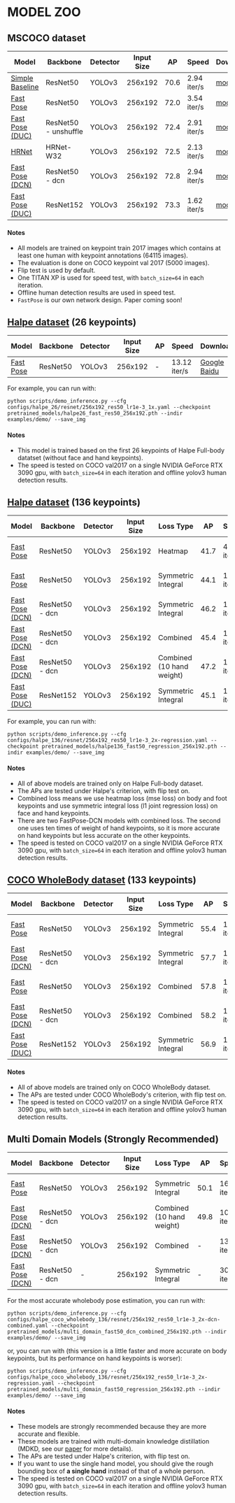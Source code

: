 # MODEL ZOO

## MSCOCO dataset 

| Model                    | Backbone | Detector | Input Size |     AP     | Speed |  Download | Config | Training Log |  
|--------------------------|----------|----------|------------|------------|-------|-----------|--------|--------------|
|[Simple Baseline](../configs/coco/resnet/256x192_res50_lr1e-3_1x-simple.yaml)    | ResNet50           | YOLOv3 | 256x192            | 70.6        | 2.94 iter/s | [model](https://drive.google.com/open?id=1nxyfUbvWDaaT9eDM7Y31ScSVPlGy6gfw) | [cfg](../configs/coco/resnet/256x192_res50_lr1e-3_1x-simple.yaml)    | [log](logs/simple_res50_256x192.log) |
|[Fast Pose](../configs/coco/resnet/256x192_res50_lr1e-3_1x.yaml)    | ResNet50           | YOLOv3 | 256x192            | 72.0        | 3.54 iter/s | [model](https://drive.google.com/open?id=1kQhnMRURFiy7NsdS8EFL-8vtqEXOgECn) | [cfg](../configs/coco/resnet/256x192_res50_lr1e-3_1x.yaml)    | [log](logs/fast_res50_256x192.log) |
|[Fast Pose (DUC)](../configs/coco/resnet/256x192_res50_lr1e-3_1x-duc.yaml)    | ResNet50 - unshuffle           | YOLOv3 | 256x192            | 72.4        | 2.91 iter/s | [model](https://drive.google.com/open?id=1RlnL_YnnmgOM4L9L2szFdUnTjwptqtL-) | [cfg](../configs/coco/resnet/256x192_res50_lr1e-3_1x-duc.yaml)    | [log](logs/fast_421_res50-shuffle_256x192.log) |
|[HRNet](../configs/coco/hrnet/256x192_w32_lr1e-3.yaml)    | HRNet-W32           | YOLOv3 | 256x192            | 72.5        | 2.13 iter/s | [model](https://drive.google.com/open?id=1i63BPlOnp2vSjIZ7ni4Yp3RCPQwqe922) | [cfg](../configs/coco/hrnet/256x192_w32_lr1e-3.yaml)    | [log](logs/hrnet_w32_256x192.log) |
|[Fast Pose (DCN)](../configs/coco/resnet/256x192_res50_lr1e-3_2x-dcn.yaml)    | ResNet50 - dcn           | YOLOv3 | 256x192            | 72.8        | 2.94 iter/s | [model](https://drive.google.com/open?id=1zUz9YIk6eALCbZrukxD7kQ554nhi1pVv) | [cfg](../configs/coco/resnet/256x192_res50_lr1e-3_2x-dcn.yaml)    | [log](logs/fast_dcn_res50_256x192.log) |
|[Fast Pose (DUC)](../configs/coco/resnet/256x192_res152_lr1e-3_1x-duc.yaml)    | ResNet152           | YOLOv3 | 256x192            | 73.3        | 1.62 iter/s | [model](https://drive.google.com/open?id=1kfyedqyn8exjbbNmYq8XGd2EooQjPtF9) | [cfg](../configs/coco/resnet/256x192_res152_lr1e-3_1x-duc.yaml)    | [log](logs/fast_421_res152_256x192.log) |

#### Notes
- All models are trained on keypoint train 2017 images which contains at least one human with keypoint annotations (64115 images).
- The evaluation is done on COCO keypoint val 2017 (5000 images).
- Flip test is used by default.
- One TITAN XP is used for speed test, with `batch_size=64` in each iteration.
- Offline human detection results are used in speed test.
- `FastPose` is our own network design. Paper coming soon!


## [Halpe dataset](https://github.com/Fang-Haoshu/Halpe-FullBody) (26 keypoints)

| Model                    | Backbone | Detector | Input Size |     AP     | Speed |  Download | Config |  
|--------------------------|----------|----------|------------|------------|-------|-----------|--------|
|[Fast Pose](../configs/halpe_26/resnet/256x192_res50_lr1e-3_1x.yaml)    | ResNet50           | YOLOv3 | 256x192            | -        | 13.12 iter/s | [Google](https://drive.google.com/file/d/1S-ROA28de-1zvLv-hVfPFJ5tFBYOSITb/view?usp=sharing) [Baidu](https://pan.baidu.com/s/1lvzMhoYgS6o6n8lVDx3GtQ) | [cfg](../configs/halpe_26/resnet/256x192_res50_lr1e-3_1x.yaml)    |

For example, you can run with:
```
python scripts/demo_inference.py --cfg configs/halpe_26/resnet/256x192_res50_lr1e-3_1x.yaml --checkpoint pretrained_models/halpe26_fast_res50_256x192.pth --indir examples/demo/ --save_img
```

#### Notes
- This model is trained based on the first 26 keypoints of Halpe Full-body datatset (without face and hand keypoints).
- The speed is tested on COCO val2017 on a single NVIDIA GeForce RTX 3090 gpu, with `batch_size=64` in each iteration and offline yolov3 human detection results.

## [Halpe dataset](https://github.com/Fang-Haoshu/Halpe-FullBody) (136 keypoints)

| Model                    | Backbone | Detector | Input Size | Loss Type |     AP     | Speed |  Download | Config |
|--------------------------|----------|----------|------------|------------|------------|-------|-----------|--------|
|[Fast Pose](../configs/halpe_136/resnet/256x192_res50_lr1e-3_2x.yaml)    | ResNet50           | YOLOv3 | 256x192            | Heatmap | 41.7      | 4.37 iter/s | [Google](https://drive.google.com/file/d/1LbKM2TOxKdpIZoDxCo6ldmOf62pw6z8A/view?usp=sharing) [Baidu(code: y8a0)](https://pan.baidu.com/s/1z1xKIyyet5y-rr7ZQSNX_A) | [cfg](../configs/halpe_136/resnet/256x192_res50_lr1e-3_2x-regression.yaml)    |
|[Fast Pose](../configs/halpe_136/resnet/256x192_res50_lr1e-3_2x-regression.yaml)    | ResNet50           | YOLOv3 | 256x192            | Symmetric Integral | 44.1  | 16.50 iter/s | [Google](https://drive.google.com/file/d/1_10JYI3O-VbrAiONfL36UxLf9UXMoUYA/view?usp=sharing) [Baidu(code: 9e4z)](https://pan.baidu.com/s/1lakMQbqIWdNV_Khm8Hfcpw) | [cfg](../configs/halpe_136/resnet/256x192_res50_lr1e-3_2x-regression.yaml)    |
|[Fast Pose (DCN)](../configs/halpe_136/resnet/256x192_res50_lr1e-3_2x-dcn-regression.yaml)    | ResNet50 - dcn           | YOLOv3 | 256x192            | Symmetric Integral | 46.2      | 16.58 iter/s | [Google](https://drive.google.com/file/d/1S49aDYGVjEJpx4MnFu7TFzzsbp7Si6h_/view?usp=sharing) [Baidu(code: 0yyf)](https://pan.baidu.com/s/1Xx2XJLrds80tp9QEQclR_A) | [cfg](../configs/halpe_136/resnet/256x192_res50_lr1e-3_2x-dcn-regression.yaml)    |
|[Fast Pose (DCN)](../configs/halpe_136/resnet/256x192_res50_lr1e-3_2x-dcn-combined.yaml)    | ResNet50 - dcn           | YOLOv3 | 256x192            | Combined | 45.4        | 10.07 iter/s | [Google](https://drive.google.com/file/d/1jt-V1Zh-eYgX_-2mrBTV9Ip6z7JjApEC/view?usp=sharing) [Baidu(code: hln3)](https://pan.baidu.com/s/1yZNora5LhH-6eeTEw2S15w) | [cfg](../configs/halpe_136/resnet/256x192_res50_lr1e-3_2x-dcn-combined.yaml)    |
|[Fast Pose (DCN)](../configs/halpe_136/resnet/256x192_res50_lr1e-3_2x-dcn-combined.yaml)    | ResNet50 - dcn           | YOLOv3 | 256x192            | Combined (10 hand weight) | 47.2        | 10.07 iter/s | [Google](https://drive.google.com/file/d/1nL2KYqxSnSZH8c7PRr_d9KEFxCEiyjAR/view?usp=sharing) [Baidu(code: jkyc)](https://pan.baidu.com/s/1RdldnKY93xsh0eWzz8nmgg) | [cfg](../configs/halpe_136/resnet/256x192_res50_lr1e-3_2x-dcn-combined.yaml)    |
|[Fast Pose (DUC)](../configs/halpe_136/resnet/256x192_res152_lr1e-3_1x-duc.yaml)    | ResNet152           | YOLOv3 | 256x192            | Symmetric Integral | 45.1        | 16.17 iter/s | [Google](https://drive.google.com/file/d/1zZotfE3WsBe1BxKimlK56wwJuK9E4EDs/view?usp=sharing) [Baidu(code: gaxj)](https://pan.baidu.com/s/1Tm_pV88kFkfqmw2Rzov8xg) | [cfg](../configs/halpe_136/resnet/256x192_res152_lr1e-3_1x-duc.yaml)    |

For example, you can run with:
```
python scripts/demo_inference.py --cfg configs/halpe_136/resnet/256x192_res50_lr1e-3_2x-regression.yaml --checkpoint pretrained_models/halpe136_fast50_regression_256x192.pth --indir examples/demo/ --save_img
```

#### Notes
- All of above models are trained only on Halpe Full-body dataset.
- The APs are tested under Halpe's criterion, with flip test on.
- Combined loss means we use heatmap loss (mse loss) on body and foot keypoints and use symmetric integral loss (l1 joint regression loss) on face and hand keypoints.
- There are two FastPose-DCN models with combined loss. The second one uses ten times of weight of hand keypoints, so it is more accurate on hand keypoints but less accurate on the other keypoints.
- The speed is tested on COCO val2017 on a single NVIDIA GeForce RTX 3090 gpu, with `batch_size=64` in each iteration and offline yolov3 human detection results.

## [COCO WholeBody dataset](https://github.com/jin-s13/COCO-WholeBody) (133 keypoints)

| Model                    | Backbone | Detector | Input Size | Loss Type |     AP     | Speed |  Download | Config |
|--------------------------|----------|----------|------------|------------|------------|-------|-----------|--------|
|[Fast Pose](../configs/coco_wholebody/resnet/256x192_res50_lr1e-3_2x-regression.yaml)    | ResNet50           | YOLOv3 | 256x192            | Symmetric Integral | 55.4      | 17.42 iter/s | [Google](https://drive.google.com/file/d/1WQlwRw7KiKBI2Wyb-lvnQX29R29NbhLz/view?usp=sharing) [Baidu(code: nw03)](https://pan.baidu.com/s/1I1yXJXgKQEag5IUhc3xFGQ) | [cfg](../configs/coco_wholebody/resnet/256x192_res50_lr1e-3_2x-regression.yaml)    |
|[Fast Pose (DCN)](../configs/coco_wholebody/resnet/256x192_res50_lr1e-3_2x-dcn-regression.yaml)    | ResNet50 - dcn           | YOLOv3 | 256x192            | Symmetric Integral | 57.7  | 16.70 iter/s | [Google](https://drive.google.com/file/d/10MgWM4rMORVaHNPyswal7RtrsehVV79X/view?usp=sharing) [Baidu(code: dq9k)](https://pan.baidu.com/s/1cz6lB-xIuwzBBFc1d7p67A) | [cfg](../configs/coco_wholebody/resnet/256x192_res50_lr1e-3_2x-combined.yaml)    |
|[Fast Pose](../configs/coco_wholebody/resnet/256x192_res50_lr1e-3_2x-combined.yaml)    | ResNet50           | YOLOv3 | 256x192            | Combined | 57.8       | 10.28 iter/s | [Google](https://drive.google.com/file/d/14wrc9q96bYqUc2efT8p8XzdTvLm-LwUT/view?usp=sharing) [Baidu(code: 7a56)](https://pan.baidu.com/s/1nML2nHn91-9n5B59axeYwA) | [cfg](../configs/coco_wholebody/resnet/256x192_res50_lr1e-3_2x-combined.yaml)    |
|[Fast Pose (DCN)](../configs/coco_wholebody/resnet/256x192_res50_lr1e-3_2x-dcn-combined.yaml)    | ResNet50 - dcn           | YOLOv3 | 256x192            | Combined | 58.2       | 10.22 iter/s | [Google](https://drive.google.com/file/d/1aP0nYujw32H-VoJBVsXS-DsBBY-UwI8Y/view?usp=sharing) [Baidu(code: 99ee)](https://pan.baidu.com/s/1dbY6rELFy-ZTJptN5fsUqg) | [cfg](../configs/coco_wholebody/resnet/256x192_res50_lr1e-3_2x-dcn-combined.yaml)    |
|[Fast Pose (DUC)](../configs/coco_wholebody/resnet/256x192_res152_lr1e-3_1x-duc.yaml)    | ResNet152           | YOLOv3 | 256x192            | Symmetric Integral | 56.9        | 15.72 iter/s | [Google](https://drive.google.com/file/d/1ktBwkG1KL3_iFbPXAh5gua0zX92p-1KV/view?usp=sharing) [Baidu(code: jw3u)](https://pan.baidu.com/s/1TSI2JLk0o5lFPwGf216tNg) | [cfg](../configs/coco_wholebody/resnet/256x192_res152_lr1e-3_1x-duc.yaml)    |

#### Notes
- All of above models are trained only on COCO WholeBody dataset.
- The APs are tested under COCO WholeBody's criterion, with flip test on.
- The speed is tested on COCO val2017 on a single NVIDIA GeForce RTX 3090 gpu, with `batch_size=64` in each iteration and offline yolov3 human detection results.

## Multi Domain Models **(Strongly Recommended)**

| Model                    | Backbone | Detector | Input Size | Loss Type |     AP     | Speed |  Download | Config | #keypoints |
|--------------------------|----------|----------|------------|------------|------------|-------|-----------|--------|--------------|
|[Fast Pose](../configs/halpe_coco_wholebody_136/resnet/256x192_res50_lr1e-3_2x-regression.yaml)    | ResNet50           | YOLOv3 | 256x192            | Symmetric Integral | 50.1       | 16.28 iter/s | [Google](https://drive.google.com/file/d/1Bb3kPoFFt-M0Y3ceqNO8DTXi1iNDd4gI/view?usp=sharing) [Baidu(code: d0wi)](https://pan.baidu.com/s/1GaHzMHTqYze2rVn7u1sjVg) | [cfg](../configs/halpe_coco_wholebody_136/resnet/256x192_res50_lr1e-3_2x-regression.yaml)    | 136 |
|[Fast Pose (DCN)](../configs/halpe_136/resnet/256x192_res50_lr1e-3_2x-dcn-combined.yaml)    | ResNet50 - dcn           | YOLOv3 | 256x192            | Combined (10 hand weight) | 49.8        | 10.35 iter/s | [Google](https://drive.google.com/file/d/1wX1Z2ZOoysgSNovlgiEtJKpbR8tUBWYR/view?usp=sharing) [Baidu(code: app1)](https://pan.baidu.com/s/1bIro0XfYj0FIVf84QzdDoQ) | [cfg](../configs/halpe_136/resnet/256x192_res50_lr1e-3_2x-dcn-combined.yaml)    | 136 |
|[Fast Pose (DCN)](../configs/halpe_68_noface/resnet/256x192_res50_lr1e-3_2x-dcn-combined.yaml)    | ResNet50 - dcn           | YOLOv3 | 256x192            | Combined | -        | 13.88 iter/s | [Google](https://drive.google.com/file/d/14Qn9gxm-EVzqFi7v25Y5TqKIvrFLy_BR/view?usp=sharing) [Baidu(code: 6kwr)](https://pan.baidu.com/s/1GLNxN3gfekUVY0HZu41fJQ) | [cfg](../configs/halpe_68_noface/resnet/256x192_res50_lr1e-3_2x-dcn-combined.yaml)    | 68 (no face) |
|[Fast Pose (DCN)](../configs/single_hand/resnet/256x192_res50_lr1e-3_2x-dcn-regression.yaml)    | ResNet50 - dcn           | - | 256x192            | Symmetric Integral | -        | 30.20 iter/s | [Google](https://drive.google.com/file/d/1MntndimlUP5Hxef1UN9ZDMBVglfA606J/view?usp=sharing) [Baidu(code: nwxx)](https://pan.baidu.com/s/1OR-uH25MFQ7kY8Gt_aJfbw ) | [cfg](../configs/single_hand/resnet/256x192_res50_lr1e-3_2x-dcn-regression.yaml)    | 21 (single hand) |

For the most accurate wholebody pose estimation, you can run with:
```
python scripts/demo_inference.py --cfg configs/halpe_coco_wholebody_136/resnet/256x192_res50_lr1e-3_2x-dcn-combined.yaml --checkpoint pretrained_models/multi_domain_fast50_dcn_combined_256x192.pth --indir examples/demo/ --save_img
```
or, you can run with (this version is a little faster and more accurate on body keypoints, but its performance on hand keypoints is worser):
```
python scripts/demo_inference.py --cfg configs/halpe_coco_wholebody_136/resnet/256x192_res50_lr1e-3_2x-regression.yaml --checkpoint pretrained_models/multi_domain_fast50_regression_256x192.pth --indir examples/demo/ --save_img
```

#### Notes
- These models are strongly recommended because they are more accurate and flexible.
- These models are trained with multi-domain knowledge distillation (MDKD, see our [paper]() for more details).
- The APs are tested under Halpe's criterion, with flip test on.
- If you want to use the single hand model, you should give the rough bounding box of **a single hand** instead of that of a whole person.
- The speed is tested on COCO val2017 on a single NVIDIA GeForce RTX 3090 gpu, with `batch_size=64` in each iteration and offline yolov3 human detection results.
